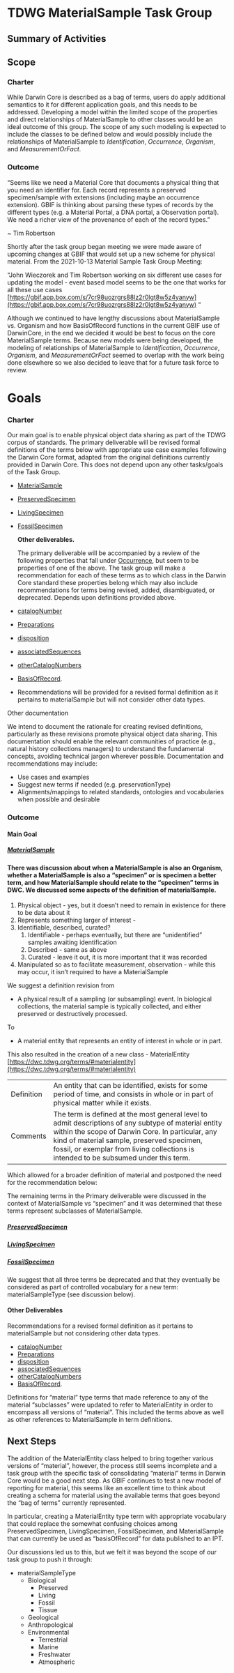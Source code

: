# TDWG MaterialSample Task Group

## Summary of Activities

## Scope

### Charter

While Darwin Core is described as a bag of terms, users do apply additional semantics to it for different application goals, and this needs to be addressed. Developing a model within the limited scope of the properties and direct relationships of MaterialSample to other classes would be an ideal outcome of this group. The scope of any such modeling is expected to include the classes to be defined below and would possibly include the relationships of MaterialSample to _Identification_, _Occurrence_, _Organism_, and _MeasurementOrFact_.

### Outcome

“Seems like we need a Material Core that documents a physical thing that you need an identifier for. Each record represents a preserved specimen/sample with extensions (including maybe an occurrence extension). GBIF is thinking about parsing these types of records by the different types (e.g. a Material Portal, a DNA portal, a Observation portal). We need a richer view of the provenance of each of the record types.”

~ Tim Robertson

Shortly after the task group began meeting we were made aware of upcoming changes at GBIF that would set up a new scheme for physical material. From the 2021-10-13 Material Sample Task Group Meeting:


“John Wieczorek and Tim Robertson working on six different use cases for updating the model - event based model seems to be the one that works for all these use cases [https://gbif.app.box.com/s/7cr98uozrgrs88lz2r0lgt8w5z4yanyw](https://gbif.app.box.com/s/7cr98uozrgrs88lz2r0lgt8w5z4yanyw) “

Although we continued to have lengthy discussions about MaterialSample vs. Organism and how BasisOfRecord functions in the current GBIF use of DarwinCore, in the end we decided it would be best to focus on the core MaterialSample terms. Because new models were being developed, the modeling of relationships of MaterialSample to _Identification_, _Occurrence_, _Organism_, and _MeasurementOrFact_ seemed to overlap with the work being done elsewhere so we also decided to leave that for a future task force to review.


# Goals


### Charter


   Our main goal is to enable physical object data sharing as part of the TDWG corpus of standards. The primary deliverable will be revised formal definitions of the terms below with appropriate use case examples following the Darwin Core format, adapted from the original definitions currently provided in Darwin Core. This does not depend upon any other tasks/goals of the Task Group.



* [MaterialSample](https://dwc.tdwg.org/terms/#materialsample) 
* [PreservedSpecimen](https://dwc.tdwg.org/terms/#preservedspecimen) 
* [LivingSpecimen](https://dwc.tdwg.org/terms/#livingspecimen) 
* [FossilSpecimen](https://dwc.tdwg.org/terms/#fossilspecimen) 

    **Other deliverables.**


    The primary deliverable will be accompanied by a review of the following properties that fall under [Occurrence](https://dwc.tdwg.org/terms/#occurrence), but seem to be properties of one of the above. The task group will make a recommendation for each of these terms as to which class in the Darwin Core standard these properties belong which may also include recommendations for terms being revised, added, disambiguated, or deprecated. Depends upon definitions provided above.

* [catalogNumber](https://dwc.tdwg.org/terms/#dwc:catalogNumber) 
* [Preparations](https://dwc.tdwg.org/terms/#dwc:preparations) 
* [disposition](https://dwc.tdwg.org/terms/#dwc:disposition) 
* [associatedSequences](https://dwc.tdwg.org/terms/#dwc:associatedSequences) 
* [otherCatalogNumbers](https://dwc.tdwg.org/terms/#dwc:otherCatalogNumbers) 
* [BasisOfRecord](https://dwc.tdwg.org/terms/#dwc:basisOfRecord). 
* Recommendations will be provided for a revised formal definition as it pertains to materialSample but will not consider other data types.

Other documentation

We intend to document the rationale for creating revised definitions, particularly as these revisions promote physical object data sharing. This documentation should enable the relevant communities of practice (e.g., natural history collections managers) to understand the fundamental concepts, avoiding technical jargon wherever possible. Documentation and recommendations may include:

* Use cases and examples
* Suggest new terms if needed (e.g. preservationType)
* Alignments/mappings to related standards, ontologies and vocabularies when possible and desirable


### Outcome


#### Main Goal


##### [MaterialSample](https://dwc.tdwg.org/terms/#materialsample)


#### There was discussion about when a MaterialSample is also an Organism, whether a MaterialSample is also a “specimen” or is specimen a better term, and how MaterialSample should relate to the “specimen” terms in DWC. We discussed some aspects of the definition of materialSample. 



1. Physical object - yes, but it doesn’t need to remain in existence for there to be data about it
2. Represents something larger of interest - 
3. Identifiable, described, curated? 
    1. Identifiable - perhaps eventually, but there are “unidentified” samples awaiting identification
    2. Described - same as above
    3. Curated - leave it out, it is more important that it was recorded
4. Manipulated so as to facilitate measurement, observation - while this may occur, it isn’t required to have a MaterialSample

We suggest a definition revision from

- A physical result of a sampling (or subsampling) event. In biological collections, the material sample is typically collected, and either preserved or destructively processed.

To

- A material entity that represents an entity of interest in whole or in part.

This also resulted in the creation of a new class - MaterialEntity [https://dwc.tdwg.org/terms/#materialentity](https://dwc.tdwg.org/terms/#materialentity) 


<table>
  <tr>
   <td>
    Definition
   </td>
   <td>
    An entity that can be identified, exists for some period of time, and consists in whole or in part of physical matter while it exists.
   </td>
  </tr>
  <tr>
   <td>
    Comments
   </td>
   <td>
    The term is defined at the most general level to admit descriptions of any subtype of material entity within the scope of Darwin Core. In particular, any kind of material sample, preserved specimen, fossil, or exemplar from living collections is intended to be subsumed under this term.
   </td>
  </tr>
</table>


Which allowed for a broader definition of material and postponed the need for the recommendation below:


The remaining terms in the Primary deliverable were discussed in the context of MaterialSample vs “specimen” and it was determined that these terms represent subclasses of MaterialSample.


##### [PreservedSpecimen](https://dwc.tdwg.org/terms/#preservedspecimen) 


##### [LivingSpecimen](https://dwc.tdwg.org/terms/#livingspecimen) 


##### [FossilSpecimen](https://dwc.tdwg.org/terms/#fossilspecimen) 


We suggest that all three terms be deprecated and that they eventually be considered as part of controlled vocabulary for a new term: materialSampleType (see discussion below).


#### Other Deliverables

Recommendations for a revised formal definition as it pertains to materialSample but  not considering other data types.

* [catalogNumber](https://dwc.tdwg.org/terms/#dwc:catalogNumber) 
* [Preparations](https://dwc.tdwg.org/terms/#dwc:preparations) 
* [disposition](https://dwc.tdwg.org/terms/#dwc:disposition) 
* [associatedSequences](https://dwc.tdwg.org/terms/#dwc:associatedSequences) 
* [otherCatalogNumbers](https://dwc.tdwg.org/terms/#dwc:otherCatalogNumbers) 
* [BasisOfRecord](https://dwc.tdwg.org/terms/#dwc:basisOfRecord). 

Definitions for “material” type terms that made reference to any of the material “subclasses” were updated to refer to MaterialEntity in order to encompass all versions of “material”. This included the terms above as well as other references to MaterialSample in term definitions.


## Next Steps

The addition of the MaterialEntity class helped to bring together various versions of “material”, however, the process still seems incomplete and a task group with the specific task of consolidating “material” terms in Darwin Core would be a good next step. As GBIF continues to test a new model of reporting for material, this seems like an excellent time to think about creating a schema for material using the available terms that goes beyond the “bag of terms” currently represented.

In particular, creating a MaterialEntity type term with appropriate vocabulary that could replace the somewhat confusing choices among PreservedSpecimen, LivingSpecimen, FossilSpecimen, and MaterialSample that can currently be used as “basisOfRecord” for data published to an IPT.

Our discussions led us to this, but we felt it was beyond the scope of our task group to push it through:

* materialSampleType
    * Biological 
        * Preserved
        * Living
        * Fossil
        * Tissue
    * Geological
    * Anthropological
    * Environmental
        * Terrestrial
        * Marine
        * Freshwater
        * Atmospheric


